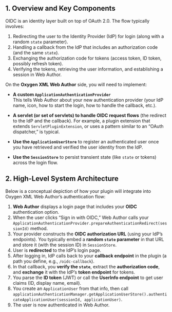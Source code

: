 ## 1. Overview and Key Components

OIDC is an identity layer built on top of OAuth 2.0. The flow typically involves:

1. Redirecting the user to the Identity Provider (IdP) for login (along with a random `state` parameter).
2. Handling a callback from the IdP that includes an authorization code (and the same `state`).
3. Exchanging the authorization code for tokens (access token, ID token, possibly refresh token).
4. Verifying the tokens, retrieving the user information, and establishing a session in Web Author.

On the **Oxygen XML Web Author** side, you will need to implement:

- **A custom `ApplicationAuthenticationProvider`**  
  This tells Web Author about your new authentication provider (your IdP name, icon, how to start the login, how to handle the callback, etc.).

- **A servlet (or set of servlets) to handle OIDC request flows** (the redirect to the IdP and the callback). For example, a plugin extension that extends `ServletPluginExtension`, or uses a pattern similar to an “OAuth dispatcher,” is typical.

- **Use the `ApplicationUserStore`** to register an authenticated user once you have retrieved and verified the user identity from the IdP.

- **Use the `SessionStore`** to persist transient state (like `state` or tokens) across the login flow.



## 2. High-Level System Architecture

Below is a conceptual depiction of how your plugin will integrate into Oxygen XML Web Author’s authentication flow:

1. **Web Author** displays a login page that includes your **OIDC** authentication option.  
2. When the user clicks “Sign in with OIDC,” Web Author calls your `ApplicationAuthenticationProvider.prepareAuthenticationRedirect(sessionId)` method.  
3. Your provider constructs the **OIDC authorization URL** (using your IdP’s endpoints). You typically embed a **random `state` parameter** in that URL and store it (with the session ID) in `SessionStore`.  
4. User is **redirected** to the IdP’s login page.  
5. After logging in, IdP calls back to your **callback endpoint** in the plugin (a path you define, e.g., `/oidc-callback`).  
6. In that callback, you **verify the `state`**, extract the **authorization code**, and **exchange** it with the IdP’s **token endpoint** for tokens.  
7. You parse the **ID token** (JWT) or call the **UserInfo endpoint** to get user claims (ID, display name, email).  
8. You create an `ApplicationUser` from that info, then call `applicationAuthenticationManager.getApplicationUserStore().authenticateApplicationUser(sessionId, applicationUser)`.  
9. The user is now authenticated in Web Author.
